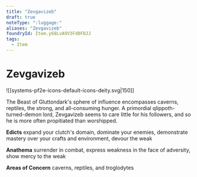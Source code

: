 ```yaml
---
title: "Zevgavizeb"
draft: true
noteType: ":luggage:"
aliases: "Zevgavizeb"
foundryId: Item.y68LvA9V3Fd0FDJJ
tags:
  - Item
---
```


# Zevgavizeb
![[systems-pf2e-icons-default-icons-deity.svg|150]]

The Beast of Gluttondark's sphere of influence encompasses caverns, reptiles, the strong, and all-consuming hunger. A primordial qlippoth-turned-demon lord, Zevgavizeb seems to care little for his followers, and so he is more often propitiated than worshipped.

**Edicts** expand your clutch's domain, dominate your enemies, demonstrate mastery over your crafts and environment, devour the weak

**Anathema** surrender in combat, express weakness in the face of adversity, show mercy to the weak

**Areas of Concern** caverns, reptiles, and troglodytes

